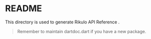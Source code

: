 README
======

This directory is used to generate Rikulo API Reference .

> Remember to maintain dartdoc.dart if you have a new package.
